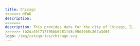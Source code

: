 ```yaml
---
title: Chicago
<<<<<<< HEAD
description: 
=======
description: This provides data for the city of Chicago, IL.
>>>>>>> fb2da45f717f95bb6281fd8c98d4468c367a3d04
logo: /img/categories/chicago.svg
---
```

